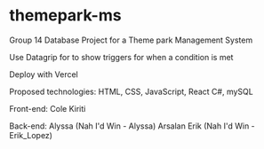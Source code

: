 # themepark-ms
Group 14 Database Project for a Theme park Management System

Use Datagrip for to show triggers for when a condition is met

Deploy with Vercel

Proposed technologies:
HTML, CSS, JavaScript, React
C#, mySQL

Front-end:
Cole
Kiriti

Back-end:
Alyssa (Nah I'd Win - Alyssa)
Arsalan
Erik (Nah I'd Win - Erik_Lopez)
